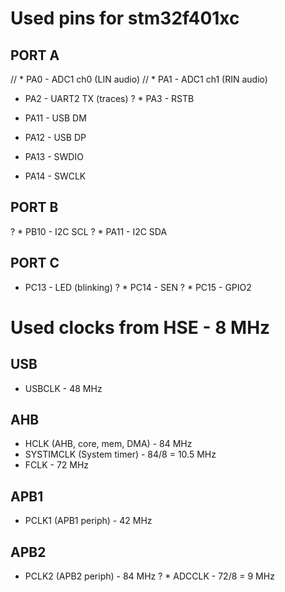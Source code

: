 
# Used pins for stm32f401xc

## PORT A

//  * PA0 - ADC1 ch0 (LIN audio)
//  * PA1 - ADC1 ch1 (RIN audio)
  * PA2 - UART2 TX (traces)
?  * PA3 - RSTB

  * PA11 - USB DM
  * PA12 - USB DP

  * PA13 - SWDIO
  * PA14 - SWCLK

## PORT B

?  * PB10 - I2C SCL
?  * PA11 - I2C SDA

## PORT C

  * PC13 - LED (blinking)
?  * PC14 - SEN
?  * PC15 - GPIO2

# Used clocks from HSE - 8 MHz

## USB

  * USBCLK  - 48 MHz

## AHB

  * HCLK (AHB, core, mem, DMA) - 84 MHz
  * SYSTIMCLK (System timer) - 84/8 = 10.5 MHz
  * FCLK - 72 MHz

## APB1

  * PCLK1 (APB1 periph) - 42 MHz

## APB2

  * PCLK2 (APB2 periph) - 84 MHz
?  * ADCCLK - 72/8 = 9 MHz
